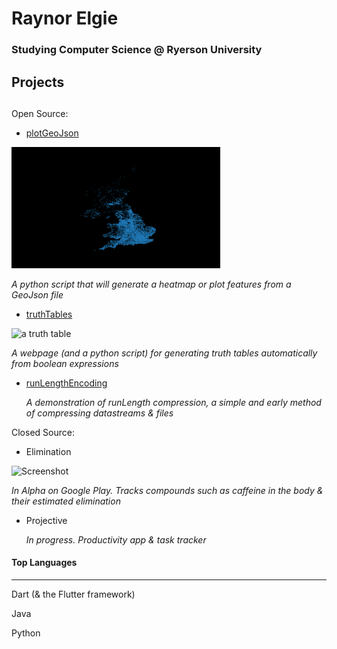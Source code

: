 # Raynor Elgie

### Studying Computer Science @ Ryerson University




## Projects

##
Open Source:

* [plotGeoJson](https://github.com/RayElg/plotGeoJson)
<img src="https://raw.githubusercontent.com/RayElg/plotGeoJson/master/justDots.png" alt="plotmap" width="334" height="194">

  *A python script that will generate a heatmap or plot features from a GeoJson file*

* [truthTables](https://github.com/RayElg/truthTables)

<img src="https://camo.githubusercontent.com/670437c436cc82ad68e1cf5660aa517809b8dc76/68747470733a2f2f692e696d6775722e636f6d2f493047355177632e706e67" alt="a truth table" width="257" height="194">

  *A webpage (and a python script) for generating truth tables automatically from boolean expressions*

* [runLengthEncoding](https://github.com/RayElg/runLengthEncoding)

  *A demonstration of runLength compression, a simple and early method of compressing datastreams & files*

Closed Source:

* Elimination

<img src="https://i.imgur.com/diRvQsH.png" alt="Screenshot" width="165" height="349">

  *In Alpha on Google Play. Tracks compounds such as caffeine in the body & their estimated elimination*
* Projective

  *In progress. Productivity app & task tracker*

#### Top Languages

---

Dart (& the Flutter framework)

Java

Python
